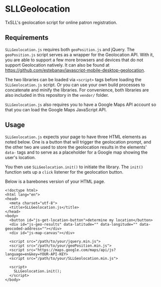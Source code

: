 # SLLGeolocation
TxSLL's geolocation script for online patron registration.

## Requirements
`SLLGeolocation.js` requires both `geoPosition.js` and jQuery. The `geoPosition.js` script serves as a wrapper for the Geolocation API. With it, you are able to support a few more browsers and devices that do not support Geolocation natively. It can also be found at https://github.com/estebanav/javascript-mobile-desktop-geolocation.

The two libraries can be loaded via `<script>` tags before loading the `SLLGeolocation.js` script. Or you can use your own build processes to concatenate and minify the libraries. For convenience, both libraries are also included in this repository in the `vendor/` folder.

`SLLGeolocation.js` also requires you to have a Google Maps API account so that you can load the Google Maps JavaScript API.

## Usage
`SLLGeolocation.js` expects your page to have three HTML elements as noted below. One is a button that will trigger the geolocation prompt, and the other two are used to store the geolocation results in the elements' `data-` tags and to serve as a placeholder for a Google map showing the user's location.

You then use `SLLGeolocation.init()` to initiate the library. The `init()` function sets up a `click` listener for the geolocation button.

Below is a barebones version of your HTML page.

```
<!doctype html>
<html lang="en">
<head>
  <meta charset="utf-8">
  <title>SLLGeolocation.js</title>
</head>
<body>
  <button id="js-get-location-button">determine my location</button>
  <div id="js-geo-results" data-latitude="" data-longitude="" data-geocoded-address=""></div>
  <div id="js-map-canvas"></div>
  
  <script src="/path/to/your/jquery.min.js">
  <script src="/path/to/your/geoPosition.min.js">
  <script src="https://maps.google.com/maps/api/js?language=en&key=YOUR-API-KEY>
  <script src="/path/to/your/SLLGeolocation.min.js">
  
  <script>
    SLLGeolocation.init();
  </script>
</body>
```
